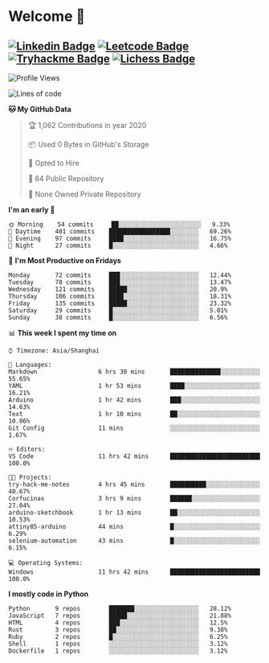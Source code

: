 # Welcome 👋

[![Linkedin Badge](https://img.shields.io/badge/-PedroTorres-blue?style=flat-square&logo=Linkedin&logoColor=white&link=https://www.linkedin.com/in/PedroTorres/)](https://www.linkedin.com/in/pedro-torres-cruz/)
[![Leetcode Badge](https://img.shields.io/badge/profile-leetcode-green)](https://leetcode.com/corfucinas/)
[![Tryhackme Badge](https://img.shields.io/badge/profile-tryhackme-blue)](https://tryhackme.com/p/Corfucinas/)
[![Lichess Badge](https://img.shields.io/badge/challenge_me-lichess-yellow)](https://lichess.org/@/Corfucinas)
---

<!--START_SECTION:waka-->
![Profile Views](http://img.shields.io/badge/Profile%20Views-55-blue)

![Lines of code](https://img.shields.io/badge/From%20Hello%20World%20I've%20written-10.6%20million%20Lines%20of%20code-blue)

**🐱 My GitHub Data** 

> 🏆 1,062 Contributions in year 2020
 > 
> 📦 Used 0 Bytes in GitHub's Storage 
 > 
> 💼 Opted to Hire
 > 
> 📜 64 Public Repository 
 > 
> 🔑 None Owned Private Repository 

**I'm an early 🐤** 

```text
🌞 Morning    54 commits     ██░░░░░░░░░░░░░░░░░░░░░░░   9.33% 
🌆 Daytime    401 commits    █████████████████░░░░░░░░   69.26% 
🌃 Evening    97 commits     ████░░░░░░░░░░░░░░░░░░░░░   16.75% 
🌙 Night      27 commits     █░░░░░░░░░░░░░░░░░░░░░░░░   4.66%

```
📅 **I'm Most Productive on Fridays** 

```text
Monday       72 commits     ███░░░░░░░░░░░░░░░░░░░░░░   12.44% 
Tuesday      78 commits     ███░░░░░░░░░░░░░░░░░░░░░░   13.47% 
Wednesday    121 commits    █████░░░░░░░░░░░░░░░░░░░░   20.9% 
Thursday     106 commits    ████░░░░░░░░░░░░░░░░░░░░░   18.31% 
Friday       135 commits    █████░░░░░░░░░░░░░░░░░░░░   23.32% 
Saturday     29 commits     █░░░░░░░░░░░░░░░░░░░░░░░░   5.01% 
Sunday       38 commits     █░░░░░░░░░░░░░░░░░░░░░░░░   6.56%

```


📊 **This week I spent my time on** 

```text
⌚︎ Timezone: Asia/Shanghai

💬 Languages: 
Markdown                 6 hrs 30 mins       ██████████████░░░░░░░░░░░   55.65% 
YAML                     1 hr 53 mins        ████░░░░░░░░░░░░░░░░░░░░░   16.21% 
Arduino                  1 hr 42 mins        ███░░░░░░░░░░░░░░░░░░░░░░   14.63% 
Text                     1 hr 10 mins        ██░░░░░░░░░░░░░░░░░░░░░░░   10.06% 
Git Config               11 mins             ░░░░░░░░░░░░░░░░░░░░░░░░░   1.67%

🔥 Editors: 
VS Code                  11 hrs 42 mins      █████████████████████████   100.0%

🐱‍💻 Projects: 
try-hack-me-notes        4 hrs 45 mins       ██████████░░░░░░░░░░░░░░░   40.67% 
Corfucinas               3 hrs 9 mins        ██████░░░░░░░░░░░░░░░░░░░   27.04% 
arduino-sketchbook       1 hr 13 mins        ██░░░░░░░░░░░░░░░░░░░░░░░   10.53% 
attiny85-arduino         44 mins             █░░░░░░░░░░░░░░░░░░░░░░░░   6.29% 
selenium-automation      43 mins             █░░░░░░░░░░░░░░░░░░░░░░░░   6.15%

💻 Operating Systems: 
Windows                  11 hrs 42 mins      █████████████████████████   100.0%

```

**I mostly code in Python** 

```text
Python       9 repos        ███████░░░░░░░░░░░░░░░░░░   28.12% 
JavaScript   7 repos        █████░░░░░░░░░░░░░░░░░░░░   21.88% 
HTML         4 repos        ███░░░░░░░░░░░░░░░░░░░░░░   12.5% 
Rust         3 repos        ██░░░░░░░░░░░░░░░░░░░░░░░   9.38% 
Ruby         2 repos        █░░░░░░░░░░░░░░░░░░░░░░░░   6.25% 
Shell        1 repos        ░░░░░░░░░░░░░░░░░░░░░░░░░   3.12% 
Dockerfile   1 repos        ░░░░░░░░░░░░░░░░░░░░░░░░░   3.12%

```



<!--END_SECTION:waka-->
